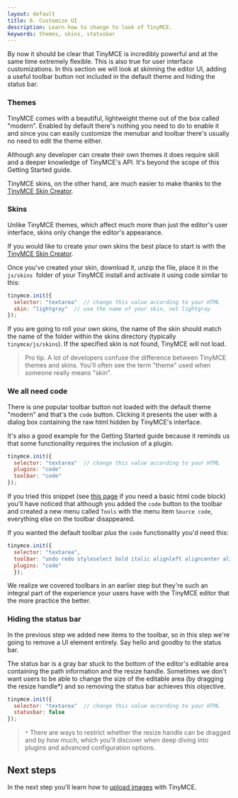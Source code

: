 ```yaml
---
layout: default
title: 6. Customize UI
description: Learn how to change to look of TinyMCE.
keywords: themes, skins, statusbar
---
```


By now it should be clear that TinyMCE is incredibly powerful and at the same time extremely flexible. This is also true for user interface customizations. In this section we will look at skinning the editor UI, adding a useful toolbar button not included in the default theme and hiding the status bar.

### Themes

TinyMCE comes with a beautiful, lightweight theme out of the box called "modern". Enabled by default there's nothing you need to do to enable it and since you can easily customize the menubar and toolbar there's usually no need to edit the theme either.

Although any developer can create their own themes it does require skill and a deeper knowledge of TinyMCE's API. It's beyond the scope of this Getting Started guide.

TinyMCE skins, on the other hand, are much easier to make thanks to the [TinyMCE Skin Creator](http://skin.tinymce.com/).

### Skins

Unlike TinyMCE themes, which affect much more than just the editor's user interface, skins only change the editor's appearance.

If you would like to create your own skins the best place to start is with the [TinyMCE Skin Creator](http://skin.tinymce.com/).

Once you've created your skin, download it, unzip the file, place it in the `js/skins `folder of your TinyMCE install and activate it using code similar to this:

```js
tinymce.init({
  selector: "textarea"  // change this value according to your HTML
  skin: "lightgray"  // use the name of your skin, not lightgray
});
```

If you are going to roll your own skins, the name of the skin should match the name of the folder within the skins directory (typically `tinymce/js/skins`). If the specified skin is not found, TinyMCE will not load.

> Pro tip. A lot of developers confuse the difference between TinyMCE themes and skins. You'll often see the term "theme" used when someone really means "skin".

### We all need code

There is one popular toolbar button not loaded with the default theme "modern" and that's the `code` button. Clicking it presents the user with a dialog box containing the raw html hidden by TinyMCE's interface.

It's also a good example for the Getting Started guide because it reminds us that some functionality requires the inclusion of a plugin.

```js
tinymce.init({
  selector: "textarea"  // change this value according to your HTML
  plugins: "code"
  toolbar: "code"
});
```

If you tried this snippet (see [this page](./first-steps/) if you need a basic html code block) you'll have noticed that although you added the `code` button to the toolbar and created a new menu called `Tools` with the menu item `Source code`, everything else on the toolbar disappeared.

If you wanted the default toolbar *plus* the `code` functionality you'd need this:

```js
tinymce.init({
  selector: "textarea",
  toolbar: "undo redo styleselect bold italic alignleft aligncenter alignright bullist numlist outdent indent code",
  plugins: "code"
  });
```

We realize we covered toolbars in an earlier step but they're such an integral part of the experience your users have with the TinyMCE editor that the more practice the better.

### Hiding the status bar

In the previous step we added new items to the toolbar, so in this step we're going to remove a UI element entirely. Say hello and goodby to the status bar.

The status bar is a gray bar stuck to the bottom of the editor's editable area containing the path information and the resize handle. Sometimes we don't want users to be able to change the size of the editable area (by dragging the resize handle*) and so removing the status bar achieves this objective.

```js
tinymce.init({
  selector: "textarea"  // change this value according to your HTML
  statusbar: false
});
```

> `*` There are ways to restrict whether the resize handle can be dragged and by how much, which you'll discover when deep diving into  plugins and advanced configuration options.


## Next steps

In the next step you'll learn how to [upload images](../image-uploading/) with TinyMCE.

